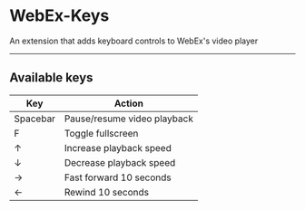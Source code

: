 # WebEx-Keys
 An extension that adds keyboard controls to WebEx's video player  
 
 ----------
 
## Available keys
| Key      | Action                      |
|----------|-----------------------------|
| Spacebar | Pause/resume video playback |
| F        | Toggle fullscreen           |
| &uarr;   | Increase playback speed     |
| &darr;   | Decrease playback speed     |
| &rarr;   | Fast forward 10 seconds     |
| &larr;   | Rewind 10 seconds           |
